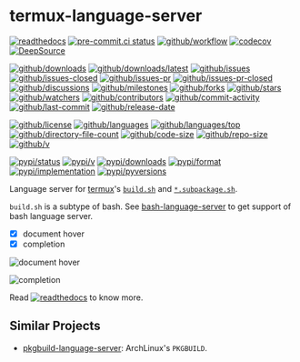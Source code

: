 # termux-language-server

[![readthedocs](https://shields.io/readthedocs/termux-language-server)](https://termux-language-server.readthedocs.io)
[![pre-commit.ci status](https://results.pre-commit.ci/badge/github/Freed-Wu/termux-language-server/main.svg)](https://results.pre-commit.ci/latest/github/Freed-Wu/termux-language-server/main)
[![github/workflow](https://github.com/Freed-Wu/termux-language-server/actions/workflows/main.yml/badge.svg)](https://github.com/Freed-Wu/termux-language-server/actions)
[![codecov](https://codecov.io/gh/Freed-Wu/termux-language-server/branch/main/graph/badge.svg)](https://codecov.io/gh/Freed-Wu/termux-language-server)
[![DeepSource](https://deepsource.io/gh/Freed-Wu/termux-language-server.svg/?show_trend=true)](https://deepsource.io/gh/Freed-Wu/termux-language-server)

[![github/downloads](https://shields.io/github/downloads/Freed-Wu/termux-language-server/total)](https://github.com/Freed-Wu/termux-language-server/releases)
[![github/downloads/latest](https://shields.io/github/downloads/Freed-Wu/termux-language-server/latest/total)](https://github.com/Freed-Wu/termux-language-server/releases/latest)
[![github/issues](https://shields.io/github/issues/Freed-Wu/termux-language-server)](https://github.com/Freed-Wu/termux-language-server/issues)
[![github/issues-closed](https://shields.io/github/issues-closed/Freed-Wu/termux-language-server)](https://github.com/Freed-Wu/termux-language-server/issues?q=is%3Aissue+is%3Aclosed)
[![github/issues-pr](https://shields.io/github/issues-pr/Freed-Wu/termux-language-server)](https://github.com/Freed-Wu/termux-language-server/pulls)
[![github/issues-pr-closed](https://shields.io/github/issues-pr-closed/Freed-Wu/termux-language-server)](https://github.com/Freed-Wu/termux-language-server/pulls?q=is%3Apr+is%3Aclosed)
[![github/discussions](https://shields.io/github/discussions/Freed-Wu/termux-language-server)](https://github.com/Freed-Wu/termux-language-server/discussions)
[![github/milestones](https://shields.io/github/milestones/all/Freed-Wu/termux-language-server)](https://github.com/Freed-Wu/termux-language-server/milestones)
[![github/forks](https://shields.io/github/forks/Freed-Wu/termux-language-server)](https://github.com/Freed-Wu/termux-language-server/network/members)
[![github/stars](https://shields.io/github/stars/Freed-Wu/termux-language-server)](https://github.com/Freed-Wu/termux-language-server/stargazers)
[![github/watchers](https://shields.io/github/watchers/Freed-Wu/termux-language-server)](https://github.com/Freed-Wu/termux-language-server/watchers)
[![github/contributors](https://shields.io/github/contributors/Freed-Wu/termux-language-server)](https://github.com/Freed-Wu/termux-language-server/graphs/contributors)
[![github/commit-activity](https://shields.io/github/commit-activity/w/Freed-Wu/termux-language-server)](https://github.com/Freed-Wu/termux-language-server/graphs/commit-activity)
[![github/last-commit](https://shields.io/github/last-commit/Freed-Wu/termux-language-server)](https://github.com/Freed-Wu/termux-language-server/commits)
[![github/release-date](https://shields.io/github/release-date/Freed-Wu/termux-language-server)](https://github.com/Freed-Wu/termux-language-server/releases/latest)

[![github/license](https://shields.io/github/license/Freed-Wu/termux-language-server)](https://github.com/Freed-Wu/termux-language-server/blob/main/LICENSE)
[![github/languages](https://shields.io/github/languages/count/Freed-Wu/termux-language-server)](https://github.com/Freed-Wu/termux-language-server)
[![github/languages/top](https://shields.io/github/languages/top/Freed-Wu/termux-language-server)](https://github.com/Freed-Wu/termux-language-server)
[![github/directory-file-count](https://shields.io/github/directory-file-count/Freed-Wu/termux-language-server)](https://github.com/Freed-Wu/termux-language-server)
[![github/code-size](https://shields.io/github/languages/code-size/Freed-Wu/termux-language-server)](https://github.com/Freed-Wu/termux-language-server)
[![github/repo-size](https://shields.io/github/repo-size/Freed-Wu/termux-language-server)](https://github.com/Freed-Wu/termux-language-server)
[![github/v](https://shields.io/github/v/release/Freed-Wu/termux-language-server)](https://github.com/Freed-Wu/termux-language-server)

[![pypi/status](https://shields.io/pypi/status/termux-language-server)](https://pypi.org/project/termux-language-server/#description)
[![pypi/v](https://shields.io/pypi/v/termux-language-server)](https://pypi.org/project/termux-language-server/#history)
[![pypi/downloads](https://shields.io/pypi/dd/termux-language-server)](https://pypi.org/project/termux-language-server/#files)
[![pypi/format](https://shields.io/pypi/format/termux-language-server)](https://pypi.org/project/termux-language-server/#files)
[![pypi/implementation](https://shields.io/pypi/implementation/termux-language-server)](https://pypi.org/project/termux-language-server/#files)
[![pypi/pyversions](https://shields.io/pypi/pyversions/termux-language-server)](https://pypi.org/project/termux-language-server/#files)

Language server for
[termux](https://termux.dev)'s
[`build.sh`](https://github.com/termux/termux-packages/wiki/Creating-new-package)
and
[`*.subpackage.sh`](https://github.com/termux/termux-packages/wiki/Creating-new-package#writing-a-subpackage-script).

`build.sh` is a subtype of bash. See
[bash-language-server](https://github.com/bash-lsp/bash-language-server)
to get support of bash language server.

- [x] document hover
- [x] completion

![document hover](https://github.com/Freed-Wu/pkgbuild-language-server/assets/32936898/61d7f191-4ca2-4790-bcdc-d0c1ceecf430)

![completion](https://github.com/Freed-Wu/pkgbuild-language-server/assets/32936898/6de7967d-878e-4742-a6f3-e3edfaeaa644)

Read
[![readthedocs](https://shields.io/readthedocs/termux-language-server)](https://termux-language-server.readthedocs.io)
to know more.

## Similar Projects

- [pkgbuild-language-server](https://github.com/Freed-Wu/pkgbuild-language-server):
  ArchLinux's `PKGBUILD`.
